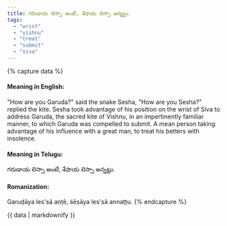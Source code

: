 ```yaml
---
title: గరుడాయ లెస్సా అంటే, శేషాయ లెస్సా అన్నట్టు.
tags:
  - "wrist"
  - "vishnu"
  - "treat"
  - "submit"
  - "siva"
---
```


{% capture data %}
#### Meaning in English:
"How are you Garuda?" said the snake Sesha, "How are you Sesha?" replied the kite.
Sesha took advantage of his position on the wrist of Siva to address Garuda, the sacred kite of Vishnu, in an impertinently familiar manner, to which Garuda was compelled to submit.
A mean person taking advantage of his influence with a great man, to treat his betters with insolence.

#### Meaning in Telugu:
గరుడాయ లెస్సా అంటే, శేషాయ లెస్సా అన్నట్టు.

#### Romanization:
Garuḍāya les'sā aṇṭē, śēṣāya les'sā annaṭṭu.
{% endcapture %}

{{ data | markdownify }}

